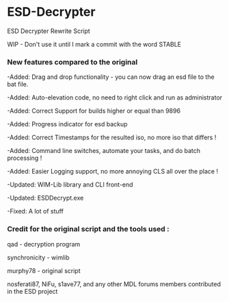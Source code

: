 # ESD-Decrypter
ESD Decrypter Rewrite Script

WIP - Don't use it until I mark a commit with the word STABLE

### New features compared to the original
-Added: Drag and drop functionality - you can now drag an esd file to the bat file.

-Added: Auto-elevation code, no need to right click and run as administrator

-Added: Correct Support for builds higher or equal than 9896

-Added: Progress indicator for esd backup

-Added: Correct Timestamps for the resulted iso, no more iso that differs !

-Added: Command line switches, automate your tasks, and do batch processing !

-Added: Easier Logging support, no more annoying CLS all over the place !

-Updated: WIM-Lib library and CLI front-end

-Updated: ESDDecrypt.exe

-Fixed: A lot of stuff

### Credit for the original script and the tools used :
qad - decryption program

synchronicity - wimlib

murphy78 - original script

nosferati87, NiFu, s1ave77, and any other MDL forums members contributed in the ESD project
